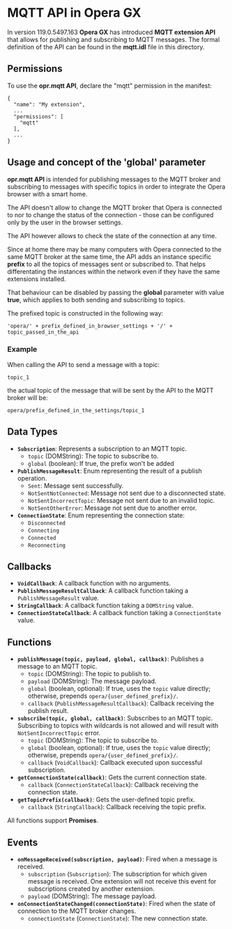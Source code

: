 # MQTT API in Opera GX
In version 119.0.5497.163 **Opera GX** has introduced **MQTT extension API** that allows for publishing and subscribing to MQTT messages. The formal definition of the API can be found in the **mqtt.idl** file in this directory.

## Permissions
To use the **opr.mqtt API**, declare the "mqtt" permission in the manifest:
```
{
  "name": "My extension",
  ...
  "permissions": [
    "mqtt"
  ],
  ...
}
```
## Usage and concept of the 'global' parameter
**opr.mqtt API** is intended for publishing messages to the MQTT broker and subscribing to messages with specific topics in order to integrate the Opera browser with a smart home. 

The API doesn't allow to change the MQTT broker that Opera is connected to nor to change the status of the connection - those can be configured only by the user in the browser settings.

The API however allows to check the state of the connection at any time.

Since at home there may be many computers with Opera connected to the same MQTT broker at the same time, the API adds an instance specific **prefix** to all the topics of messages sent or subscribed to. That helps differentating the instances within the network even if they have the same extensions installed. 

That behaviour can be disabled by passing the **global** parameter with value **true**, which applies to both sending and subscribing to topics.

The prefixed topic is constructed in the following way:
```
'opera/' + prefix_defined_in_browser_settings + '/' + topic_passed_in_the_api
```

### Example
When calling the API to send a message with a topic:
```
topic_1
```
the actual topic of the message that will be sent by the API to the MQTT broker will be:
```
opera/prefix_defined_in_the_settings/topic_1
```

## Data Types

* **`Subscription`**: Represents a subscription to an MQTT topic.
    * `topic` (DOMString): The topic to subscribe to.
    * `global` (boolean): If true, the prefix won't be added
* **`PublishMessageResult`**: Enum representing the result of a publish operation.
    * `Sent`: Message sent successfully.
    * `NotSentNotConnected`: Message not sent due to a disconnected state.
    * `NotSentIncorrectTopic`: Message not sent due to an invalid topic.
    * `NotSentOtherError`: Message not sent due to another error.
* **`ConnectionState`**: Enum representing the connection state:
    * `Disconnected`
    * `Connecting`
    * `Connected`
    * `Reconnecting`

## Callbacks

* **`VoidCallback`**: A callback function with no arguments.
* **`PublishMessageResultCallback`**: A callback function taking a `PublishMessageResult` value.
* **`StringCallback`**: A callback function taking a `DOMString` value.
* **`ConnectionStateCallback`**: A callback function taking a `ConnectionState` value.

## Functions

* **`publishMessage(topic, payload, global, callback)`**: Publishes a message to an MQTT topic.
    * `topic` (DOMString): The topic to publish to.
    * `payload` (DOMString): The message payload.
    * `global` (boolean, optional): If true, uses the `topic` value directly; otherwise, prepends `opera/{user_defined_prefix}/`.
    * `callback` (`PublishMessageResultCallback`): Callback receiving the publish result.
* **`subscribe(topic, global, callback)`**: Subscribes to an MQTT topic. Subscribing to topics with wildcards is not allowed and will result with `NotSentIncorrectTopic` error.
    * `topic` (DOMString): The topic to subscribe to.
    * `global` (boolean, optional): If true, uses the `topic` value directly; otherwise, prepends `opera/{user_defined_prefix}/`.
    * `callback` (`VoidCallback`): Callback executed upon successful subscription.
* **`getConnectionState(callback)`**: Gets the current connection state.
    * `callback` (`ConnectionStateCallback`): Callback receiving the connection state.
* **`getTopicPrefix(callback)`**: Gets the user-defined topic prefix.
    * `callback` (`StringCallback`): Callback receiving the topic prefix.

All functions support **Promises**.
## Events

* **`onMessageReceived(subscription, payload)`**: Fired when a message is received.
    * `subscription` (`Subscription`): The subscription for which given message is received. One extension will not receive this event for subscriptions created by another extension.
    * `payload` (DOMString): The message payload.
* **`onConnectionStateChanged(connectionState)`**: Fired when the state of connection to the MQTT broker changes.
    * `connectionState` (`ConnectionState`): The new connection state.

